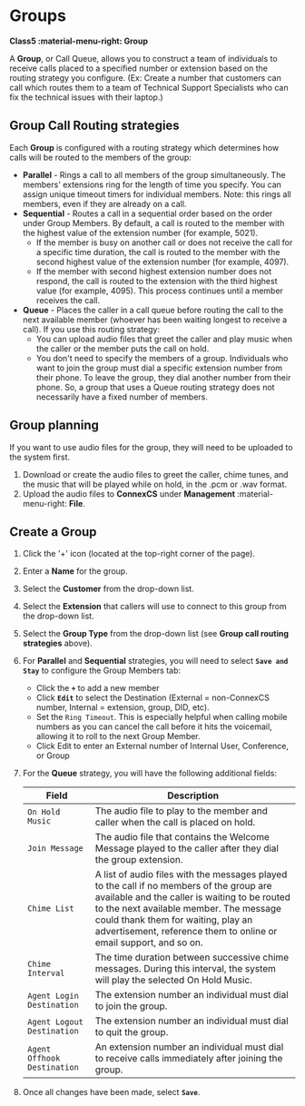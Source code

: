 # Groups
**Class5 :material-menu-right: Group**

A **Group**, or Call Queue, allows you to construct a team of individuals to receive calls placed to a specified number or extension based on the routing strategy you configure. (Ex: Create a number that customers can call which routes them to a team of Technical Support Specialists who can fix the technical issues with their laptop.)

## Group Call Routing strategies
Each **Group** is configured with a routing strategy which determines how calls will be routed to the members of the group:

* **Parallel** - Rings a call to all members of the group simultaneously. The members' extensions ring for the length of time you specify. You can assign unique timeout timers for individual members. Note: this rings all members, even if they are already on a call. 
* **Sequential** - Routes a call in a sequential order based on the order under Group Members.  By default, a call is routed to the member with the highest value of the extension number (for example, 5021).
    * If the member is busy on another call or does not receive the call for a specific time duration, the call is routed to the member with the second highest value of the extension number (for example, 4097). 
    * If the member with second highest extension number does not respond, the call is routed to the extension with the third highest value (for example, 4095). This process continues until a member receives the call. 
* **Queue** - Places the caller in a call queue before routing the call to the next available member (whoever has been waiting longest to receive a call). If you use this routing strategy:
    * You can upload audio files that greet the caller and play music when the caller or the member puts the call on hold.
    * You don't need to specify the members of a group. Individuals who want to join the group must dial a specific extension number from their phone. To leave the group, they dial another number from their phone. So, a group that uses a Queue routing strategy does not necessarily have a fixed number of members. 

## Group planning 
If you want to use audio files for the group, they will need to be uploaded to the system first. 
    
1. Download or create the audio files to greet the caller, chime tunes, and the music that will be played while on hold, in the .pcm or .wav format.
2. Upload the audio files to **ConnexCS** under **Management** :material-menu-right: **File**.

## Create a Group

1. Click the '+' icon (located at the top-right corner of the page).
2. Enter a **Name** for the group.
3. Select the **Customer** from the drop-down list.
4. Select the **Extension** that callers will use to connect to this group from the drop-down list.
5. Select the **Group Type** from the drop-down list (see **Group call routing strategies** above).
6. For **Parallel** and **Sequential** strategies, you will need to select **`Save and Stay`** to configure the Group Members tab: 

    * Click the **`+`** to add a new member
    * Click **`Edit`** to select the Destination (External = non-ConnexCS number, Internal = extension, group, DID, etc). 
    + Set the `Ring Timeout`. This is especially helpful when calling mobile numbers as you can cancel the call before it hits the voicemail, allowing it to roll to the next Group Member.
    * Click Edit to enter an External number of Internal User, Conference, or Group
    
6. For the **Queue** strategy, you will have the following additional fields:

    |Field   |Description|
    |--------|----------------------|
    |`On Hold Music` |The audio file to play to the member and caller when the call is placed on hold.|
    |`Join Message` |The audio file that contains the Welcome Message played to the caller after they dial the group extension.|
    |`Chime List` |A list of audio files with the messages played to the call if no members of the group are available and the caller is waiting to be routed to the next available member. The message could thank them for waiting, play an advertisement, reference them to online or email support, and so on.|
    |`Chime Interval` |The time duration between successive chime messages. During this interval, the system will play the selected On Hold Music.|
    |`Agent Login Destination` |The extension number an individual must dial to join the group.|
    |`Agent Logout Destination` |The extension number an individual must dial to quit the group.|
    |`Agent Offhook Destination` |An extension number an individual must dial to receive calls immediately after joining the group.|

7. Once all changes have been made, select **`Save`**. 
